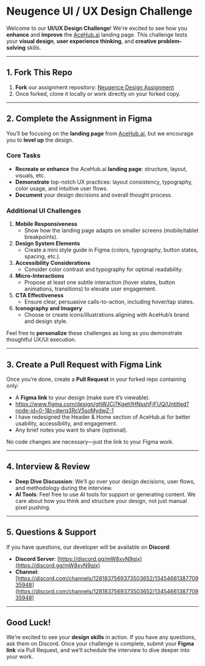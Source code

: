 # Neugence UI / UX Design Challenge

Welcome to our **UI/UX Design Challenge**! We're excited to see how you **enhance** and **improve** the [AceHub.ai](https://aceHub.ai) landing page. This challenge tests your **visual design**, **user experience thinking**, and **creative problem-solving** skills.

---

## 1. Fork This Repo
1. **Fork** our assignment repository: [Neugence Design Assignment](https://github.com/neugence/designAssignment)  
2. Once forked, clone it locally or work directly on your forked copy.

---

## 2. Complete the Assignment in Figma
You’ll be focusing on the **landing page** from [AceHub.ai](https://aceHub.ai), but we encourage you to **level up** the design.

### Core Tasks
- **Recreate or enhance** the AceHub.ai **landing page**: structure, layout, visuals, etc.  
- **Demonstrate** top-notch UX practices: layout consistency, typography, color usage, and intuitive user flows.  
- **Document** your design decisions and overall thought process.

### Additional UI Challenges
1. **Mobile Responsiveness**  
   - Show how the landing page adapts on smaller screens (mobile/tablet breakpoints).
2. **Design System Elements**  
   - Create a mini style guide in Figma (colors, typography, button states, spacing, etc.).
3. **Accessibility Considerations**  
   - Consider color contrast and typography for optimal readability.
4. **Micro-Interactions**  
   - Propose at least one subtle interaction (hover states, button animations, transitions) to elevate user engagement.
5. **CTA Effectiveness**  
   - Ensure clear, persuasive calls-to-action, including hover/tap states.
6. **Iconography and Imagery**  
   - Choose or create icons/illustrations aligning with AceHub’s brand and design style.

Feel free to **personalize** these challenges as long as you demonstrate thoughtful UX/UI execution.

---

## 3. Create a Pull Request with Figma Link
Once you’re done, create a **Pull Request** in your forked repo containing only:
- A **Figma link** to your design (make sure it’s viewable).
- https://www.figma.com/design/ghWJCi7Kgeh1HNsshFjFUQ/Untitled?node-id=0-1&t=dwrq3RcV5soMydwZ-1
- I have redesigned the Header & Home section of AceHub.ai for better usability, accessibility, and engagement.
- Any brief notes you want to share (optional).

No code changes are necessary—just the link to your Figma work.

---

## 4. Interview & Review
- **Deep Dive Discussion**: We’ll go over your design decisions, user flows, and methodology during the interview.  
- **AI Tools**: Feel free to use AI tools for support or generating content. We care about how you think and structure your design, not just manual pixel pushing.

---

## 5. Questions & Support
If you have questions, our developer will be available on **Discord**:
- **Discord Server**: [https://discord.gg/mW8xvN9qjx](https://discord.gg/mW8xvN9qjx)  
- **Channel**: [https://discord.com/channels/1281837569373503652/1345466138770935948](https://discord.com/channels/1281837569373503652/1345466138770935948)

---

## Good Luck!
We’re excited to see your **design skills** in action. If you have any questions, ask them on Discord. Once your challenge is complete, submit your **Figma link** via Pull Request, and we’ll schedule the interview to dive deeper into your work.
